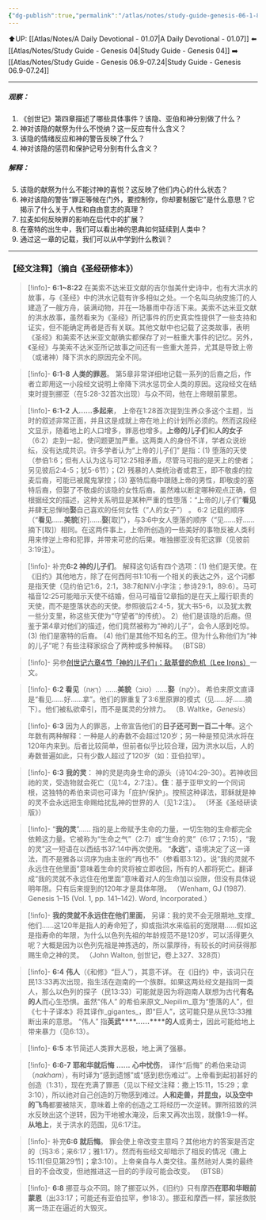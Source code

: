 ```yaml
---
{"dg-publish":true,"permalink":"/atlas/notes/study-guide-genesis-06-1-8/"}
---
```


⬆️UP: [[Atlas/Notes/A Daily Devotional - 01.07\|A Daily Devotional - 01.07]]
⬅️ [[Atlas/Notes/Study Guide - Genesis 04\|Study Guide - Genesis 04]]
➡️ [[Atlas/Notes/Study Guide - Genesis 06.9-07.24\|Study Guide - Genesis 06.9-07.24]]

---
##### 观察：

1. 《创世记》第四章描述了哪些具体事件？该隐、亚伯和神分别做了什么？
2. 神对该隐的献祭为什么不悦纳？这一反应有什么含义？
3. 该隐的情绪反应和神的警告反映了什么？
4. 神对该隐的惩罚和保护记号分别有什么含义？

##### 解释：

5. 该隐的献祭为什么不能讨神的喜悦？这反映了他们内心的什么状态？
6. 神对该隐的警告“罪正等候在门外，要控制你，你却要制服它”是什么意思？它揭示了什么关于人性和自由意志的真理？
7. 拉麦如何反映罪的影响在后代中的扩展？
8. 在塞特的出生中，我们可以看出神的恩典如何延续到人类中？
9. 通过这一章的记载，我们可以从中学到什么教训？

---
### 【经文注释】（摘自《圣经研修本》）

> [!info]- **6:1~8:22**
> 在美索不达米亚文献的吉尔伽美什史诗中，也有大洪水的故事，与《圣经》中的洪水记载有许多相似之处。一个名叫乌纳皮施汀的人建造了一艘方舟，装满动物，并在一场暴雨中存活下来。美索不达米亚文献的洪水故事，虽然看来为《圣经》所记事件的历史真实性提供了一些支持和证实，但不能确定两者是否有关联。其他文献中也记载了这类故事，表明《圣经》和美索不达米亚文献确实都保存了对一桩重大事件的记忆。另外，《圣经》与美索不达米亚所记故事之间还有一些重大差异，尤其是导致上帝（或诸神）降下洪水的原因完全不同。

> [!info]- **6:1-8** **人类的罪恶**。
> 第5章非常详细地记载一系列的后裔之后，作者立即用这一小段经文说明上帝降下洪水惩罚全人类的原因。这段经文在结束时提到挪亚（在5:28-32首次出现）与众不同，他在上帝眼前蒙恩。

> [!info]- **6:1-2** **人……多起来**，
> 上帝在1:28首次提到生养众多这个主题，当时的叙述非常正面，并且这是成就上帝在地上的计划所必须的。然而这段经文显示，随着地上的人口增多，罪恶也增多。**上帝的儿子们**和**人的女子**（6:2）走到一起，使问题更加严重。这两类人的身份不详，学者众说纷纭，没有达成共识。许多学者认为“上帝的儿子们” 是指：(1) 堕落的天使（参伯1:6；但有人认为这与可12:25相矛盾，尽管马可指的是天上的使者；另见彼后2:4-5；犹5-6节）；(2) 残暴的人类统治者或君王，即不敬虔的拉麦后裔，可能已被魔鬼掌控；(3) 塞特后裔中跟随上帝的男性，即敬虔的塞特后裔，但娶了不敬虔的该隐的女性后裔。虽然难以断定哪种观点正确，但根据经文的描述，这种关系明显是某种严重的性堕落：“上帝的儿子们”**看见**并肆无忌惮地**娶**自己喜欢的任何女性（“人的女子”） 。 6:2 记载的顺序（“**看见**……**美貌**[好]……**娶**[取]”），与3:6中女人堕落的顺序（“见……好……摘下[取]）相同。在这两件事上，上帝所创造的一些美好的事物反被人类利用来悖逆上帝和犯罪，并带来可悲的后果。唯独挪亚没有犯这罪（见彼前3:19注）。

> [!info]- 补充**6:2 神的儿子们**。
> 解释这句话有四个选项：(1) 他们是天使。在《旧约》其他地方，除了在何西阿书1:10有一个相关的表达之外，这个词都是指天使（见约伯记1:6，2:1，38:7和NIV小字注；参诗29:1，89:6）。马可福音12:25可能暗示天使不结婚，但马可福音12章指的是在天上履行职责的天使，而不是堕落状态的天使。参照彼后2:4-5，犹大书5-6，以及犹太教一些分支里，称这些天使为“守望者”的传统）。 2）他们是该隐的后裔。但鉴于第4章对他们的描述，他们竟然被称为“神的儿子”，会令人感到吃惊。 (3) 他们是塞特的后裔。 (4) 他们是其他不知名的王。但为什么称他们为“神的儿子”呢？有些注释家综合了两种或多种解释。 （BTSB）

> [!info]- 另参[创世记六章4节「神的儿子们」：敌基督的危机（Lee Irons）](https://wordpress.com/post/yimawusi.net/3223)一文。

> [!info]- **6:2 看见**（רָאָה）……**美貌**（טוֹב）……**娶**（לָקַח）。
> 希伯来原文直译是“看见……好……拿”。他们的罪重复了3:6里原罪的模式（见……好……摘下）。他们被私欲牵引，而不是属灵的分辨力。 （B. Waltke，_Genesis_）

> [!info]- **6:3**
> 因为人的罪恶，上帝宣告他们的**日子还可到一百二十年**。这个年数有两种解释：一种是人的寿数不会超过120岁；另一种是预见洪水将在120年内来到。后者比较简单，但前者似乎比较合理，因为洪水以后，人的寿数普遍如此，只有少数人超过了120岁（如：亚伯拉罕）。

> [!info]- **6:3** **我的灵**：
> 神的灵是肉身生命的源头（诗104:29-30）。若神收回祂的灵，受造物就会死亡（见1:4，2:7注）。**住**：基于亚甲文的一个同词根，这独特的希伯来词也可译为「庇护/保护」。按照这种译法，耶稣就是神的灵不会永远把生命赐给扰乱神的世界的人（见1:2注）。 （环圣《圣经研读版》）

> [!info]- “**我的灵**”……
> 指的是上帝赋予生命的力量，一切生物的生命都完全依赖这力量。它被称为“生命之气”（2:7）或“生命的灵”（6:17；7:15），“我的灵”这一短语在以西结书37:14中再次使用。 “**永远**”，语境决定了这一译法，而不是雅各以词序为由主张的“再也不”（参看耶3:12）。说“我的灵就不永远住在他里面”意味着生命的灵将被立即收回，所有的人都将死亡。翻译成“我的灵就不永远住在他里面”意味着对人的生命加以设限，但没有具体说明年限。只有后来提到的120年才是具体年限。 （Wenham, GJ (1987). Genesis 1–15 (Vol. 1, pp. 141–142). Word, Incorporated.）

> [!info]- **我的灵就不永远住在他们里面**，
> 另译：我的灵不会无限期地_支撑_他们……这120年是指人的寿命短了，抑或指洪水来临前的宽限期……假如这是指寿命的年限，为什么以色列先祖的年龄规范不是120岁，可以活得更久呢？大概是因为以色列先祖是神拣选的，所以蒙厚待，有较长的时间获得那赐生命之神的灵。 （John Walton, 创世记，卷上327、328页）

> [!info]- **6:4** **伟人**（《和修》“巨人”），其意不详。
> 在《旧约》中，该词只在民13:33再次出现，指生活在迦南的一个族群。如果这两处经文是指同一类人，那么以色列的探子（民13:33）可能就是因为将迦南人联想为古代**有名的人**而心生恐惧。虽然“伟人” 的希伯来原文_Nepilim_意为“堕落的人”，但《七十子译本》将其译作_gigantes_，即“巨人”，这可能只是从民13:33推断出来的意思。 “伟人” 指**英武****……****的人**或勇士，因此可能给地上带来暴力（见6:13）。

> [!info]- **6:5**
> 本节简述人类罪大恶极，地上满了强暴。

> [!info]- **6:6-7** **耶和华就后悔** **……** **心中忧伤**，
> 译作“后悔” 的希伯来动词（_nakham_），有时译为“感到遗憾”或“感到悲伤难过”。上帝看到起初甚好的创造（1:31），现在充满了罪恶（见以下经文注释：撒上15:11，15:29；拿3:10），所以祂对自己创造的万物感到难过。**人和走兽，并昆虫，以及空中的飞鸟**都要被除灭，意味着上帝的创造之工将经历一次逆转。罪所招致的洪水反映出这个逆转，因为干地被水淹没，后来又再次出现，就像1:9一样。**从地上**，关于洪水的范围，见6:17注。

> [!info]- 补充**6:6** **就后悔**。
> 罪会使上帝改变主意吗？其他地方的答案是否定的（玛3:6；来6:17；雅1:17）。然而有些经文却暗示了相反的情况（撒上15:11[但见第29节]；拿3:10）。上帝亲自与人类交往。虽然祂对人类的最终目的不会改变，但祂推进这一目的的手段可能会改变。 （BTSB）

> [!info]- **6:8**
> 挪亚与众不同。除了挪亚以外，《旧约》只有摩西**在耶和华眼前蒙恩**（出33:17；可能还有亚伯拉罕，参18:3）。挪亚和摩西一样，蒙拯救脱离一场正在逼近的大毁灭。